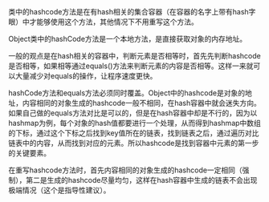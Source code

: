 类中的hashcode方法是在有hash相关的集合容器（在容器的名字上带有hash字眼）中才能够使用这个方法，其他情况下不用重写这个方法。

Object类中的hashCode方法是一个本地方法，是直接获取对象的内存地址。

一般的观点是在hash相关的容器中，判断元素是否相等时，首先先判断hashcode是否相等，如果相等通过equals()方法来判断元素的内容是否相等。这样一来就可以大量减少对equals的操作，让程序速度更快。

hashCode方法和equals方法必须同时覆盖。Object中的hashcode是对象的地址，内容相同的对象生成的hashcode一般不相同，在hash容器中就会迷失方向。如果自己做的equals方法对比是可以的，但是在hash容器中却是不行的，因为以hashmap为例，每个对象的hash值都要进行一个处理，从而得到hashmap中数组的下标，通过这个下标之后找到key值所在的链表，找到链表之后，通过遍历对比链表中的内容，从而找到对应的元素。所以hashcode是找到容器中元素的第一步的关键要素。

在重写hashcode方法时，首先内容相同的对象生成的hashcode一定相同（强制），第二是生成的hashcode尽量均匀，这样在hash容器中生成的链表不会出现极端情况（这个是指导性建议）。

